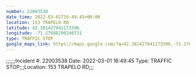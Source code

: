 ```yaml
---
number: 22003538
date_time: 2022-03-01T16:49:45+00:00
location: 153 TRAPELO RD
latitude: 42.381427041173396
longitude: -71.17688290240731
type: TRAFFIC STOP
google_maps_link: https://maps.google.com/?q=42.381427041173396,-71.17688290240731
---
```


;;;;;;Incident #: 22003538   Date: 2022-03-01 16:49:45   Type: TRAFFIC STOP;;;Location: 153 TRAPELO RD;;;
